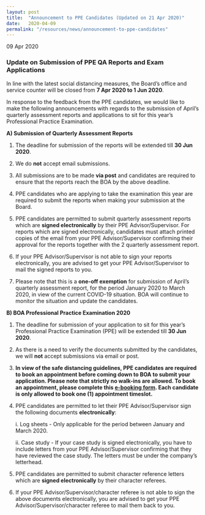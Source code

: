 ```yaml
---
layout: post
title:  "Announcement to PPE Candidates (Updated on 21 Apr 2020)"
date:   2020-04-09
permalink: "/resources/news/announcement-to-ppe-candidates"
---
```

09 Apr 2020

### **Update on Submission of PPE QA Reports and Exam Applications**

In line with the latest social distancing measures, the Board’s office and service counter will be closed from **7 Apr 2020 to 1 Jun 2020**. 

In response to the feedback from the PPE candidates, we would like to make the following announcements with regards to the submission of April’s quarterly assessment reports and applications to sit for this year’s Professional Practice Examination. 

**A)	Submission of Quarterly Assessment Reports** 

1.	The deadline for submission of the reports will be extended till **30 Jun 2020**. 

2.	We do **not** accept email submissions.

3.	All submissions are to be made **via post** and candidates are required to ensure that the reports reach the BOA by the above deadline.

4.	PPE candidates who are applying to take the examination this year are required to submit the reports when making your submission at the Board. 

5.	PPE candidates are permitted to submit quarterly assessment reports which are **signed electronically** by their PPE Advisor/Supervisor. For reports which are signed electronically, candidates must attach printed copies of the email from your PPE Advisor/Supervisor confirming their approval for the reports together with the 2 quarterly assessment report. 

6.	If your PPE Advisor/Supervisor is not able to sign your reports electronically, you are advised to get your PPE Advisor/Supervisor to mail the signed reports to you. 

7.	Please note that this is a **one-off exemption** for submission of April’s quarterly assessment report, for the period January 2020 to March 2020, in view of the current COVID-19 situation. BOA will continue to monitor the situation and update the candidates. 

**B)	BOA Professional Practice Examination 2020**

1.	The deadline for submission of your application to sit for this year’s Professional Practice Examination (PPE) will be extended till **30 Jun 2020**. 

2.	As there is a need to verify the documents submitted by the candidates, we will **not** accept submissions via email or post. 

3.	**In view of the safe distancing guidelines, PPE candidates are required to book an appointment before coming down to BOA to submit your application. Please note that strictly no walk-ins are allowed. To book an appointment, please complete this [e-booking form]( https://forms.gle/1SYURXdR7dj4sGMi9). Each candidate is only allowed to book one (1) appointment timeslot.** 

4.	PPE candidates are permitted to let their PPE Advisor/Supervisor sign the following documents **electronically**:

    i.  Log sheets - Only applicable for the period between January and March 2020.

    ii. Case study -  If your case study is signed electronically, you have to include letters from  your PPE Advisor/Supervisor confirming that they have reviewed the case study. The letters must be under the company’s letterhead.  

5.	PPE candidates are permitted to submit character reference letters which are **signed electronically** by their character referees. 

6.	If your PPE Advisor/Supervisor/character referee is not able to sign the above documents electronically, you are advised to get your PPE Advisor/Supervisor/character referee to mail them back to you.
